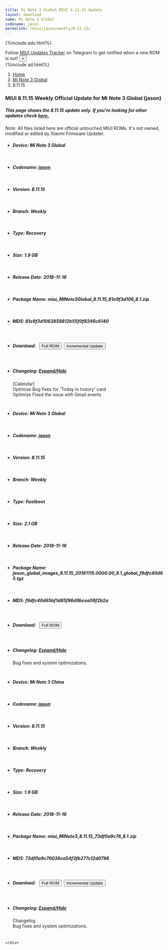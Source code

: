 ```yaml
---
title: Mi Note 3 Global MIUI 8.11.15 Update
layout: download
name: Mi Note 3 Global
codename: jason
permalink: /miui/jason/weekly/8.11.15/
---
```


{%include ads.html%}
<div class="alert alert-primary alert-dismissible fade show" role="alert">
    Follow <a href="https://t.me/MIUIUpdatesTracker" class="alert-link">MIUI Updates Tracker</a> on Telegram to get
    notified when a new ROM is out!
    <button type="button" class="close" data-dismiss="alert" aria-label="Close">
        <span aria-hidden="true">&times;</span>
    </button>
</div>
{%include ad.html%}

<nav aria-label="breadcrumb">
    <ol class="breadcrumb">
        <li class="breadcrumb-item"><a href="/">Home</a></li>
        <li class="breadcrumb-item"><a href="/miui/jason/">Mi Note 3 Global</a></li>
        <li class="breadcrumb-item active" aria-current="page">8.11.15</li>
    </ol>
</nav>

<div class="col-12 mx-auto">
    <h3 class="title bg-light p-2 rounded">MIUI 8.11.15 Weekly Official Update for Mi Note 3 Global (jason)</h3>
    <h5>This page shows the 8.11.15 update only. If you're looking for other updates check
        <a href="/miui/jason/">here.</a></h5>
    <p><i>Note: </i>All files listed here are official untouched MIUI ROMs.
        It's not owned, modified or edited by Xiaomi Firmware Updater.</p>
    <div id="downloads">
                <div class="card card-body">
            <ul class="list-unstyled">
                <li style="padding-bottom: 10px;">
                    <h5><b>Device: </b>Mi Note 3 Global</h5>
                </li>
                <li style="padding-bottom: 10px;">
                    <h5><b>Codename: </b> <a href="/miui/jason/" target="_blank">jason</a> </h5>
                </li>
                <li style="padding-bottom: 10px;">
                    <h5><b>Version: </b>8.11.15</h5>
                </li>
                <li style="padding-bottom: 10px;">
                    <h5><b>Branch: </b>Weekly</h5>
                </li>
                <li style="padding-bottom: 10px;">
                    <h5><b>Type: </b>Recovery</h5>
                </li>
                <li style="padding-bottom: 10px;">
                    <h5><b>Size: </b>1.9 GB</h5>
                </li>
                <li style="padding-bottom: 10px;">
                    <h5><b>Release Date: </b>2018-11-16</h5>
                </li>
                <li style="padding-bottom: 10px;">
                    <h5><b>Package Name: </b><span id="filename" class="text-dark">miui_MINote3Global_8.11.15_81e9f3d106_8.1.zip</span></h5>
                </li>
                <li style="padding-bottom: 10px;">
                    <h5><b>MD5: </b><span id="md5" class="text-muted">81e9f3d1063858812b55f0f8246c6140</span></h5>
                </li>
                <li style="padding-bottom: 10px;">
                    <h5><b>Download: </b><button type="button" id="download" class="btn btn-primary" style="margin: 7px;"
                            onclick="window.open('http://bigota.d.miui.com/8.11.15/miui_MINote3Global_8.11.15_81e9f3d106_8.1.zip', '_blank');"><i class="fa fa-download"></i> Full ROM</button><button type="button" id="incremental_download" class="btn btn-warning" onclick="window.open('https://bigota.d.miui.com/8.11.15/miui-blockota-vince_global-8.10.25-8.11.15-65327b55c4-8.1.zip', '_blank');"><i class="fa fa-download"></i> Incremental Update</button></h5>
                </li>
                <li style="padding-bottom: 10px;">
                    <h5><b>Changelog: </b><a href="#jason_1_changelog" data-toggle="collapse" role="button"
                            aria-expanded="false" aria-controls="jason_1_changelog"> <i class="fa fa-arrow-down"
                                aria-hidden="true"></i> Expand/Hide</a></h5>
                    <div class="collapse" id="jason_1_changelog">
                        <p id="changelog_text">[Calendar]<br>Optimize Bug fixes for 'Today in history' card<br>Optimize Fixed the issue with Gmail events</p>
                    </div>
                </li>
            </ul>
        </div>
        <div class="card card-body">
            <ul class="list-unstyled">
                <li style="padding-bottom: 10px;">
                    <h5><b>Device: </b>Mi Note 3 Global</h5>
                </li>
                <li style="padding-bottom: 10px;">
                    <h5><b>Codename: </b> <a href="/miui/jason/" target="_blank">jason</a> </h5>
                </li>
                <li style="padding-bottom: 10px;">
                    <h5><b>Version: </b>8.11.15</h5>
                </li>
                <li style="padding-bottom: 10px;">
                    <h5><b>Branch: </b>Weekly</h5>
                </li>
                <li style="padding-bottom: 10px;">
                    <h5><b>Type: </b>Fastboot</h5>
                </li>
                <li style="padding-bottom: 10px;">
                    <h5><b>Size: </b>2.1 GB</h5>
                </li>
                <li style="padding-bottom: 10px;">
                    <h5><b>Release Date: </b>2018-11-16</h5>
                </li>
                <li style="padding-bottom: 10px;">
                    <h5><b>Package Name: </b><span id="filename" class="text-dark">jason_global_images_8.11.15_20181115.0000.00_8.1_global_f9dfc40d65.tgz</span></h5>
                </li>
                <li style="padding-bottom: 10px;">
                    <h5><b>MD5: </b><span id="md5" class="text-muted">f9dfc40d65bf1d85f96d9bcea59f2b2a</span></h5>
                </li>
                <li style="padding-bottom: 10px;">
                    <h5><b>Download: </b><button type="button" id="download" class="btn btn-primary" style="margin: 7px;"
                            onclick="window.open('http://bigota.d.miui.com/8.11.15/jason_global_images_8.11.15_20181115.0000.00_8.1_global_f9dfc40d65.tgz', '_blank');"><i class="fa fa-download"></i> Full ROM</button></h5>
                </li>
                <li style="padding-bottom: 10px;">
                    <h5><b>Changelog: </b><a href="#jason_2_changelog" data-toggle="collapse" role="button"
                            aria-expanded="false" aria-controls="jason_2_changelog"> <i class="fa fa-arrow-down"
                                aria-hidden="true"></i> Expand/Hide</a></h5>
                    <div class="collapse" id="jason_2_changelog">
                        <p id="changelog_text">Bug fixes and system optimizations.</p>
                    </div>
                </li>
            </ul>
        </div>
        <div class="card card-body">
            <ul class="list-unstyled">
                <li style="padding-bottom: 10px;">
                    <h5><b>Device: </b>Mi Note 3 China</h5>
                </li>
                <li style="padding-bottom: 10px;">
                    <h5><b>Codename: </b> <a href="/miui/jason/" target="_blank">jason</a> </h5>
                </li>
                <li style="padding-bottom: 10px;">
                    <h5><b>Version: </b>8.11.15</h5>
                </li>
                <li style="padding-bottom: 10px;">
                    <h5><b>Branch: </b>Weekly</h5>
                </li>
                <li style="padding-bottom: 10px;">
                    <h5><b>Type: </b>Recovery</h5>
                </li>
                <li style="padding-bottom: 10px;">
                    <h5><b>Size: </b>1.9 GB</h5>
                </li>
                <li style="padding-bottom: 10px;">
                    <h5><b>Release Date: </b>2018-11-16</h5>
                </li>
                <li style="padding-bottom: 10px;">
                    <h5><b>Package Name: </b><span id="filename" class="text-dark">miui_MINote3_8.11.15_73df0a9c76_8.1.zip</span></h5>
                </li>
                <li style="padding-bottom: 10px;">
                    <h5><b>MD5: </b><span id="md5" class="text-muted">73df0a9c76036ca54f3fb277c12d0796</span></h5>
                </li>
                <li style="padding-bottom: 10px;">
                    <h5><b>Download: </b><button type="button" id="download" class="btn btn-primary" style="margin: 7px;"
                            onclick="window.open('http://bigota.d.miui.com/8.11.15/miui_MINote3_8.11.15_73df0a9c76_8.1.zip', '_blank');"><i class="fa fa-download"></i> Full ROM</button><button type="button" id="incremental_download" class="btn btn-warning" onclick="window.open('https://bigota.d.miui.com/8.11.15/miui-blockota-vince_global-8.10.25-8.11.15-65327b55c4-8.1.zip', '_blank');"><i class="fa fa-download"></i> Incremental Update</button></h5>
                </li>
                <li style="padding-bottom: 10px;">
                    <h5><b>Changelog: </b><a href="#jason_3_changelog" data-toggle="collapse" role="button"
                            aria-expanded="false" aria-controls="jason_3_changelog"> <i class="fa fa-arrow-down"
                                aria-hidden="true"></i> Expand/Hide</a></h5>
                    <div class="collapse" id="jason_3_changelog">
                        <p id="changelog_text">Changelog<br>Bug fixes and system optimizations.</p>
                    </div>
                </li>
            </ul>
        </div>

    </div>
</div>